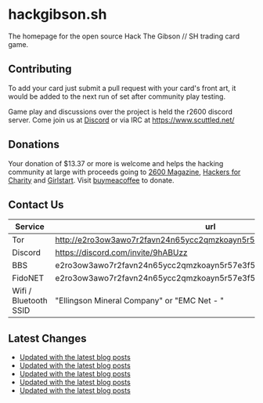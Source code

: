 # hackgibson.sh
The homepage for the open source Hack The Gibson // SH trading card game.


## Contributing

To add your card just submit a pull request with your card's front art, it would be added to the next run of set after community play testing.

Game play and discussions over the project is held the r2600 discord server. Come join us at [Discord](https://discord.com/invite/9hABUzz) or via IRC at https://www.scuttled.net/


## Donations

Your donation of $13.37 or more is welcome and helps the hacking community at large with proceeds going to [2600 Magazine](https://2600.com/), [Hackers for Charity](https://hackersforcharity.org) and [Girlstart](https://girlstart.org).  Visit [buymeacoffee](https://www.buymeacoffee.com/hackgibson.sh) to donate.


## Contact Us

Service | url
-|-
Tor | http://e2ro3ow3awo7r2favn24n65ycc2qmzkoayn5r57e3f56nvjwdcgg32ad.onion
Discord | https://discord.com/invite/9hABUzz
BBS | e2ro3ow3awo7r2favn24n65ycc2qmzkoayn5r57e3f56nvjwdcgg32ad.onion:23
FidoNET | e2ro3ow3awo7r2favn24n65ycc2qmzkoayn5r57e3f56nvjwdcgg32ad.onion:24554
Wifi / Bluetooth SSID | "Ellingson Mineral Company" or "EMC Net - <fidonet address>"

## Latest Changes
<!-- BLOG-POST-LIST:START -->
- [Updated with the latest blog posts](https://github.com/DFW2600/hackgibson.sh/commit/f51de3320274d155785335d90644e6af8c1f2812)
- [Updated with the latest blog posts](https://github.com/DFW2600/hackgibson.sh/commit/bd55cf099e7e91231abefdd5ca314b7475d13784)
- [Updated with the latest blog posts](https://github.com/DFW2600/hackgibson.sh/commit/a18b8fcf70a1e6494ee378ebfccff991edc3e6a8)
- [Updated with the latest blog posts](https://github.com/DFW2600/hackgibson.sh/commit/aeaa1b4242b359c41cb92e044aad7e114f6aee8e)
- [Updated with the latest blog posts](https://github.com/DFW2600/hackgibson.sh/commit/5b3aede8bf2b0e95f024d8d6583c140acd2b5877)
<!-- BLOG-POST-LIST:END -->
